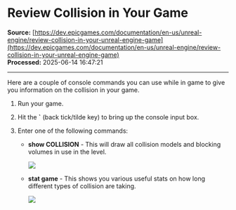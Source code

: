 # Review Collision in Your Game

**Source:** [https://dev.epicgames.com/documentation/en-us/unreal-engine/review-collision-in-your-unreal-engine-game](https://dev.epicgames.com/documentation/en-us/unreal-engine/review-collision-in-your-unreal-engine-game)  
**Processed:** 2025-06-14 16:47:21

---

Here are a couple of console commands you can use while in game to give you information on the collision in your game.

1.  Run your game.
2.  Hit the **\`** (back tick/tilde key) to bring up the console input box.
3.  Enter one of the following commands:
    
    -   **show COLLISION** - This will draw all collision models and blocking volumes in use in the level.
        
        ![](https://d1iv7db44yhgxn.cloudfront.net/documentation/images/9df348ca-228f-4e17-aec9-4d1c1e556fc9/colref_showcollision.png)
    -   **stat game** - This shows you various useful stats on how long different types of collision are taking.
        
        ![](https://d1iv7db44yhgxn.cloudfront.net/documentation/images/d857e0d2-be04-4681-aca9-81125402e57c/collision_statgame.png)